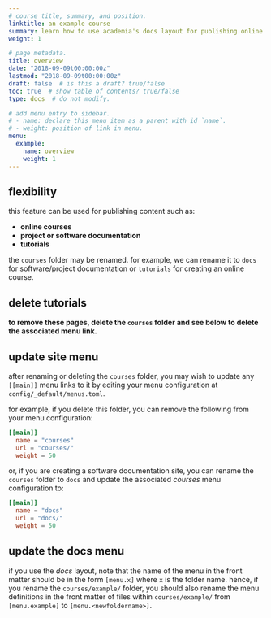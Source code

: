 ```yaml
---
# course title, summary, and position.
linktitle: an example course
summary: learn how to use academia's docs layout for publishing online courses, softveyr documentation, and tutorials.
weight: 1

# page metadata.
title: overview
date: "2018-09-09t00:00:00z"
lastmod: "2018-09-09t00:00:00z"
draft: false  # is this a draft? true/false
toc: true  # show table of contents? true/false
type: docs  # do not modify.

# add menu entry to sidebar.
# - name: declare this menu item as a parent with id `name`.
# - weight: position of link in menu.
menu:
  example:
    name: overview
    weight: 1
---
```


## flexibility

this feature can be used for publishing content such as:

* **online courses**
* **project or software documentation**
* **tutorials**

the `courses` folder may be renamed. for example, we can rename it to `docs` for software/project documentation or `tutorials` for creating an online course.

## delete tutorials

**to remove these pages, delete the `courses` folder and see below to delete the associated menu link.**

## update site menu

after renaming or deleting the `courses` folder, you may wish to update any `[[main]]` menu links to it by editing your menu configuration at `config/_default/menus.toml`.

for example, if you delete this folder, you can remove the following from your menu configuration:

```toml
[[main]]
  name = "courses"
  url = "courses/"
  weight = 50
```

or, if you are creating a software documentation site, you can rename the `courses` folder to `docs` and update the associated *courses* menu configuration to:

```toml
[[main]]
  name = "docs"
  url = "docs/"
  weight = 50
```

## update the docs menu

if you use the *docs* layout, note that the name of the menu in the front matter should be in the form `[menu.x]` where `x` is the folder name. hence, if you rename the `courses/example/` folder, you should also rename the menu definitions in the front matter of files within `courses/example/` from `[menu.example]` to `[menu.<newfoldername>]`.
